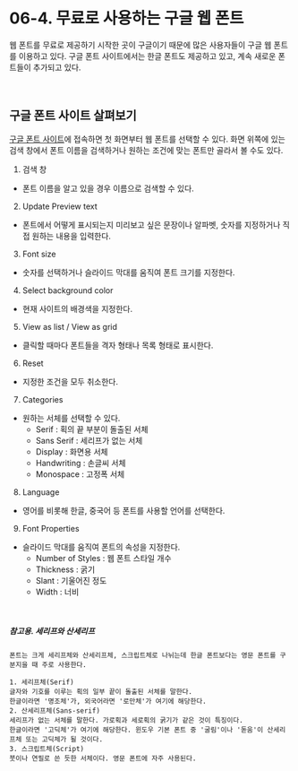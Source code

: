# 06-4. 무료로 사용하는 구글 웹 폰트
웹 폰트를 무료로 제공하기 시작한 곳이 구글이기 때문에 많은 사용자들이 구글 웹 폰트를 이용하고 있다. 구글 폰트 사이트에서는 한글 폰트도 제공하고 있고, 계속 새로운 폰트들이 추가되고 있다.

<br>

## 구글 폰트 사이트 살펴보기
[구글 폰트 사이트](https://fonts.google.com/)에 접속하면 첫 화면부터 웹 폰트를 선택할 수 있다. 화면 위쪽에 있는 검색 창에서 폰트 이름을 검색하거나 원하는 조건에 맞는 폰트만 골라서 볼 수도 있다.

1. 검색 창
- 폰트 이름을 알고 있을 경우 이름으로 검색할 수 있다.
2. Update Preview text
- 폰트에서 어떻게 표시되는지 미리보고 싶은 문장이나 알파벳, 숫자를 지정하거나 직접 원하는 내용을 입력한다.
3. Font size
- 숫자를 선택하거나 슬라이드 막대를 움직여 폰트 크기를 지정한다.
4. Select background color
- 현재 사이트의 배경색을 지정한다.
5. View as list / View as grid
- 클릭할 때마다 폰트들을 격자 형태나 목록 형태로 표시한다.
6. Reset
- 지정한 조건을 모두 취소한다.
7. Categories
- 원하는 서체를 선택할 수 있다.
  - Serif : 획의 끝 부분이 돌출된 서체
  - Sans Serif : 세리프가 없는 서체
  - Display : 화면용 서체
  - Handwriting : 손글씨 서체
  - Monospace : 고정폭 서체
8. Language
- 영어를 비롯해 한글, 중국어 등 폰트를 사용할 언어를 선택한다.
9. Font Properties
- 슬라이드 막대를 움직여 폰트의 속성을 지정한다.
  - Number of Styles : 웹 폰트 스타일 개수
  - Thickness : 굵기
  - Slant : 기울어진 정도
  - Width : 너비

<br>

##### 참고용. 세리프와 산세리프
```
폰트는 크게 세리프체와 산세리프체, 스크립트체로 나뉘는데 한글 폰트보다는 영문 폰트를 구분지을 때 주로 사용한다.

1. 세리프체(Serif)
글자와 기호를 이루는 획의 일부 끝이 돌출된 서체를 말한다.
한글이라면 '명조체'가, 외국어라면 '로만체'가 여기에 해당한다.
2. 산세리프체(Sans-serif)
세리프가 없는 서체를 말한다. 가로획과 세로획의 굵기가 같은 것이 특징이다.
한글이라면 '고딕체'가 여기에 해당한다. 윈도우 기본 폰트 중 '굴림'이나 '돋움'이 산세리프체 또는 고딕체가 될 것이다.
3. 스크립트체(Script)
붓이나 연필로 쓴 듯한 서체이다. 영문 폰트에 자주 사용된다.
```
